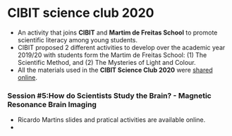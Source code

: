 # CIBIT science club 2020
* An activity that joins **CIBIT** and **Martim de Freitas School** to promote scientific literacy among young students.
* CIBIT proposed 2 different activities to develop over the academic year 2019/20 with students form the Martim de Freitas School: (1) The Scientific Method, and (2) The Mysteries of Light and Colour.
* All the materials used in the **CIBIT Science Club 2020** were [shared online](https://github.com/CIBIT-ICNAS/clube-ciencia-viva). 

### Session #5:How do Scientists Study the Brain? - Magnetic Resonance Brain Imaging
* Ricardo Martins slides and pratical activities are available online.
* 
